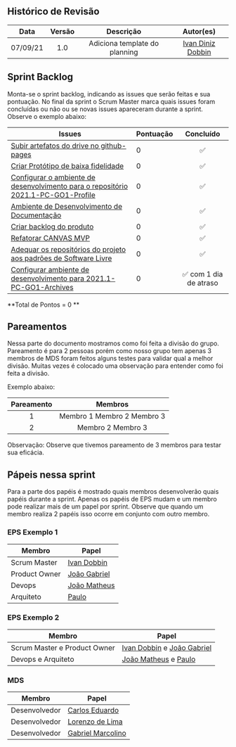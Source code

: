 ## Histórico de Revisão
| Data | Versão | Descrição | Autor(es)|
|:----:|:------:|:---------:|:--------:|
| 07/09/21 | 1.0 | Adiciona template do planning | [Ivan Diniz Dobbin](https://github.com/darmsDD) |

## Sprint Backlog
Monta-se o sprint backlog, indicando as issues que serão feitas e sua pontuação. No final da sprint o Scrum Master marca quais issues foram concluídas ou não ou se novas issues apareceram durante a sprint. Observe o exemplo abaixo:

Issues | Pontuação | Concluído
------------ | -------------- | :--------:
[Subir artefatos do drive no github-pages](https://github.com/fga-eps-mds/2021.1-PC-GO1/issues/14) | 0 | :white_check_mark: 
[Criar Protótipo de baixa fidelidade](https://github.com/fga-eps-mds/2021.1-PC-GO1/issues/15) | 0 | :white_check_mark: 
[Configurar o ambiente de desenvolvimento para o repositório 2021.1-PC-GO1-Profile](https://github.com/fga-eps-mds/2021.1-PC-GO1/issues/17) | 0 | :white_check_mark: 
[Ambiente de Desenvolvimento de Documentação](https://github.com/fga-eps-mds/2021.1-PC-GO1/issues/21) | 0  |:white_check_mark:
[Criar backlog do produto](https://github.com/fga-eps-mds/2021.1-PC-GO1/issues/23) | 0 | :white_check_mark: 
[Refatorar CANVAS MVP](https://github.com/fga-eps-mds/2021.1-PC-GO1/issues/24) | 0 | :white_check_mark: 
[Adequar os repositórios do projeto aos padrões de Software Livre](https://github.com/fga-eps-mds/2021.1-pc-go1/issues/25) | 0 | :white_check_mark:
[Configurar ambiente de desenvolvimento para 2021.1-PC-GO1-Archives](https://github.com/fga-eps-mds/2021.1-pc-go1/issues/16) | 0 | :white_check_mark: com 1 dia de atraso 

**Total de Pontos = 0 **

## Pareamentos
Nessa parte do documento mostramos como foi feita a divisão do grupo. Pareamento é para 2 pessoas porém como
nosso grupo tem apenas 3 membros de MDS foram feitos alguns testes para validar qual a melhor divisão. Muitas vezes é colocado uma observação para entender como foi feita a divisão.

Exemplo abaixo:

| Pareamento | Membros
|:--------: | :-------:
| 1 | Membro 1 Membro 2 Membro 3
| 2 | Membro 2 Membro 3

Observação: Observe que tivemos pareamento de 3 membros para testar sua eficácia.



## Pápeis nessa sprint
Para a parte dos papéis é mostrado quais membros desenvolverão quais papéis durante a sprint.
Apenas os papéis de EPS mudam e um membro pode realizar mais de um papel por sprint. Observe que quando um
membro realiza 2 papéis isso ocorre em conjunto com outro membro.

### EPS Exemplo 1
Membro| Papel
------------ | --------------
Scrum Master | [Ivan Dobbin](https://github.com/darmsDD)
Product Owner| [João Gabriel](https://github.com/bielrossi15)
Devops | [João Matheus](https://github.com/J-Matheus)
Arquiteto | [Paulo](https://github.com/PauloVitorRocha)

### EPS Exemplo 2
Membro| Papel
------------ | --------------
Scrum Master e Product Owner | [Ivan Dobbin](https://github.com/darmsDD) e [João Gabriel](https://github.com/bielrossi15)
Devops e Arquiteto | [João Matheus](https://github.com/J-Matheus) e [Paulo](https://github.com/PauloVitorRocha)


### MDS
Membro| Papel
------------ | --------------
Desenvolvedor | [Carlos Eduardo](https://github.com/CaduRoriz)
Desenvolvedor | [Lorenzo de Lima](https://github.com/lorenzo7377)
Desenvolvedor | [Gabriel Marcolino](https://github.com/GabrielMR360)